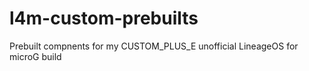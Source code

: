 # l4m-custom-prebuilts
Prebuilt compnents for my CUSTOM_PLUS_E unofficial LineageOS for microG build
